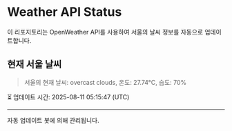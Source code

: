 
# Weather API Status

이 리포지토리는 OpenWeather API를 사용하여 서울의 날씨 정보를 자동으로 업데이트합니다.

## 현재 서울 날씨
> 서울의 현재 날씨: overcast clouds, 온도: 27.74°C, 습도: 70%

⏳ 업데이트 시간: 2025-08-11 05:15:47 (UTC)

---
자동 업데이트 봇에 의해 관리됩니다.
